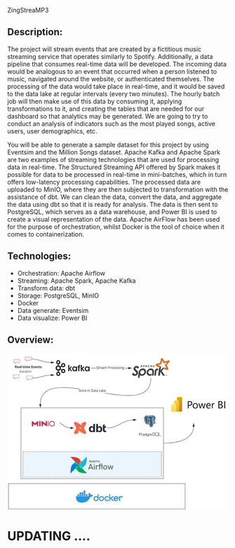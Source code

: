 ZingStreaMP3

## Description:
The project will stream events that are created by a fictitious music streaming service that operates similarly to Spotify. Additionally, a data pipeline that consumes real-time data will be developed. The incoming data would be analogous to an event that occurred when a person listened to music, navigated around the website, or authenticated themselves. The processing of the data would take place in real-time, and it would be saved to the data lake at regular intervals (every two minutes). The hourly batch job will then make use of this data by consuming it, applying transformations to it, and creating the tables that are needed for our dashboard so that analytics may be generated. We are going to try to conduct an analysis of indicators such as the most played songs, active users, user demographics, etc.

You will be able to generate a sample dataset for this project by using Eventsim and the Million Songs dataset. Apache Kafka and Apache Spark are two examples of streaming technologies that are used for processing data in real-time. The Structured Streaming API offered by Spark makes it possible for data to be processed in real-time in mini-batches, which in turn offers low-latency processing capabilities. The processed data are uploaded to MinIO, where they are then subjected to transformation with the assistance of dbt. We can clean the data, convert the data, and aggregate the data using dbt so that it is ready for analysis. The data is then sent to PostgreSQL, which serves as a data warehouse, and Power BI is used to create a visual representation of the data. Apache AirFlow has been used for the purpose of orchestration, whilst Docker is the tool of choice when it comes to containerization.

## Technologies:
- Orchestration: Apache Airflow 
- Streaming: Apache Spark, Apache Kafka
- Transform data: dbt
- Storage: PostgreSQL, MinIO
- Docker
- Data generate: Eventsim
- Data visualize: Power BI

## Overview:
![alt text](https://github.com/huynhdoanho/ZingStreaMP3_Project_DE/blob/9646116ad2d5a4da0c0704d1519fd9d712f0862a/images/overview.png)


# UPDATING ....
